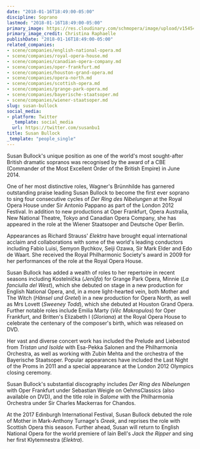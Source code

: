 ```yaml
---
date: "2018-01-16T18:49:00-05:00"
discipline: Soprano
lastmod: "2018-01-16T18:49:00-05:00"
primary_image: https://res.cloudinary.com/schmopera/image/upload/v1545409169/media/webhook-uploads/1516146319502/Susan%20Bullock%20High%20Res%203%20-%20credit%20Christina%20Raphaelle.jpg.jpg
primary_image_credit: Christina Raphaelle
publishDate: "2018-01-16T18:49:00-05:00"
related_companies:
- scene/companies/english-national-opera.md
- scene/companies/royal-opera-house.md
- scene/companies/canadian-opera-company.md
- scene/companies/oper-frankfurt.md
- scene/companies/houston-grand-opera.md
- scene/companies/opera-north.md
- scene/companies/scottish-opera.md
- scene/companies/grange-park-opera.md
- scene/companies/bayerische-staatsoper.md
- scene/companies/wiener-staatsoper.md
slug: susan-bullock
social_media:
- platform: Twitter
  _template: social_media
  url: https://twitter.com/susanbu1
title: Susan Bullock
_template: "people_single"
---
```


Susan Bullock's unique position as one of the world's most sought-after British dramatic sopranos was recognised by the award of a CBE (Commander of the Most Excellent Order of the British Empire) in June 2014.

One of her most distinctive roles, Wagner's Brünnhilde has garnered outstanding praise leading Susan Bullock to become the first ever soprano to sing four consecutive cycles of *Der Ring des Nibelungen* at the Royal Opera House under Sir Antonio Pappano as part of the London 2012 Festival. In addition to new productions at Oper Frankfurt, Opera Australia, New National Theatre, Tokyo and Canadian Opera Company, she has appeared in the role at the Wiener Staatsoper and Deutsche Oper Berlin.

Appearances as Richard Strauss' *Elektra* have brought equal international acclaim and collaborations with some of the world's leading conductors including Fabio Luisi, Semyon Bychkov, Seiji Ozawa, Sir Mark Elder and Edo de Waart. She received the Royal Philharmonic Society's award in 2009 for her performances of the role at the Royal Opera House. 

Susan Bullock has added a wealth of roles to her repertoire in recent seasons including Kostelnička (*Jenůfa*) for Grange Park Opera, Minnie (*La fanciulla del West*), which she debuted on stage in a new production for English National Opera, and, in a more light-hearted vein, both Mother and The Witch (*Hänsel und Gretel*) in a new production for Opera North, as well as Mrs Lovett (*Sweeney Todd*), which she debuted at Houston Grand Opera. Further notable roles include Emilia Marty (*Věc Makropulos*) for Oper Frankfurt, and Britten's Elizabeth I (*Gloriana*) at the Royal Opera House to celebrate the centenary of the composer's birth, which was released on DVD. 

Her vast and diverse concert work has included the Prelude and Liebestod from *Tristan und Isolde* with Esa-Pekka Salonen and the Philharmonia Orchestra, as well as working with Zubin Mehta and the orchestra of the Bayerische Staatsoper. Popular appearances have included the Last Night of the Proms in 2011 and a special appearance at the London 2012 Olympics closing ceremony.

Susan Bullock's substantial discography includes *Der Ring des Nibelungen* with Oper Frankfurt under Sebastian Weigle on OehmsClassics (also available on DVD), and the title role in *Salome* with the Philharmonia Orchestra under Sir Charles Mackerras for Chandos. 

At the 2017 Edinburgh International Festival, Susan Bullock debuted the role of Mother in Mark-Anthony Turnage's *Greek*, and reprises the role with Scottish Opera this season. Further ahead, Susan will return to English National Opera for the world premiere of Iain Bell's *Jack the Ripper* and sing her first Klytemnestra (*Elektra*).
